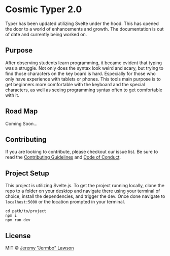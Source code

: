 # Cosmic Typer 2.0

Typer has been updated utilizing Svelte under the hood. This has opened the door to a world of enhancements and growth. The documentation is out of date and currently being worked on.

## Purpose

After observing students learn programming, it became evident that typing was a struggle. Not only does the syntax look weird and scary, but trying to find those characters on the key board is hard. Especially for those who only have experience with tablets or phones. This tools main purpose is to get beginners more comfortable with the keyboard and the special characters, as well as seeing programming syntax often to get comfortable with it.

## Road Map

Coming Soon...

## Contributing

If you are looking to contribute, please checkout our issue list. Be sure to read the [Contributing Guidelines](https://github.com/jermbo/CosmicTyper/blob/master/CONTRIBUTING.md) and [Code of Conduct](https://github.com/jermbo/CosmicTyper/blob/master/CODE_OF_CONDUCT.md).

## Project Setup

This project is utilizing Svelte.js. To get the project running locally, clone the repo to a folder on your desktop and navigate there using your terminal of choice, install the dependencies, and trigger the dev. Once done navigate to `localhost:5000` or the location prompted in your terminal.

```CMD
cd path/to/project
npm i
npm run dev
```

## License

MIT © [Jeremy "Jermbo" Lawson](https://github.com/jermbo)
